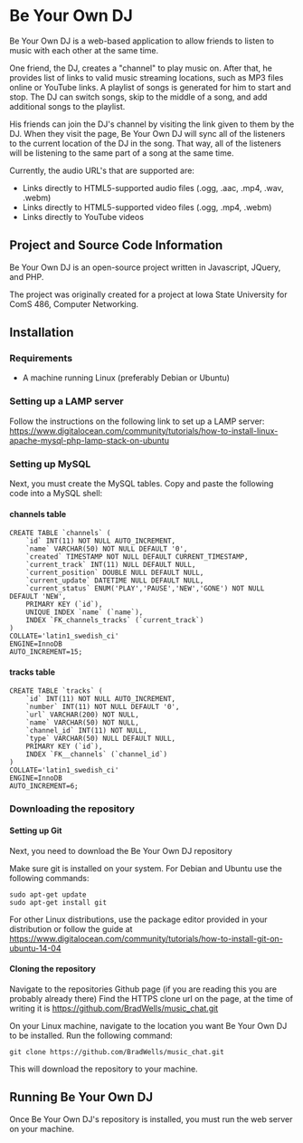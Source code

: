 # Be Your Own DJ
Be Your Own DJ is a web-based application to allow friends to listen to music with each other at the same time.

One friend, the DJ, creates a "channel" to play music on. After that, he provides list of links to valid music streaming locations, such as MP3 files online or YouTube links. A playlist of songs is generated for him to start and stop. The DJ can switch songs, skip to the middle of a song, and add additional songs to the playlist.

His friends can join the DJ's channel by visiting the link given to them by the DJ. When they visit the page, Be Your Own DJ will sync all of the listeners to the current location of the DJ in the song. That way, all of the listeners will be listening to the same part of a song at the same time.

Currently, the audio URL's that are supported are:
 - Links directly to HTML5-supported audio files (.ogg, .aac, .mp4, .wav, .webm)
 - Links directly to HTML5-supported video files (.ogg, .mp4, .webm)
 - Links directly to YouTube videos

## Project and Source Code Information
Be Your Own DJ is an open-source project written in Javascript, JQuery, and PHP.  

The project was originally created for a project at Iowa State University for ComS 486, Computer Networking.

## Installation

### Requirements
 - A machine running Linux (preferably Debian or Ubuntu)

### Setting up a LAMP server
Follow the instructions on the following link to set up a LAMP server:
https://www.digitalocean.com/community/tutorials/how-to-install-linux-apache-mysql-php-lamp-stack-on-ubuntu

### Setting up MySQL
Next, you must create the MySQL tables.  Copy and paste the following code into a MySQL shell:

#### channels table
```mysql
CREATE TABLE `channels` (
	`id` INT(11) NOT NULL AUTO_INCREMENT,
	`name` VARCHAR(50) NOT NULL DEFAULT '0',
	`created` TIMESTAMP NOT NULL DEFAULT CURRENT_TIMESTAMP,
	`current_track` INT(11) NULL DEFAULT NULL,
	`current_position` DOUBLE NULL DEFAULT NULL,
	`current_update` DATETIME NULL DEFAULT NULL,
	`current_status` ENUM('PLAY','PAUSE','NEW','GONE') NOT NULL DEFAULT 'NEW',
	PRIMARY KEY (`id`),
	UNIQUE INDEX `name` (`name`),
	INDEX `FK_channels_tracks` (`current_track`)
)
COLLATE='latin1_swedish_ci'
ENGINE=InnoDB
AUTO_INCREMENT=15;
```

#### tracks table 
```mysql
CREATE TABLE `tracks` (
	`id` INT(11) NOT NULL AUTO_INCREMENT,
	`number` INT(11) NOT NULL DEFAULT '0',
	`url` VARCHAR(200) NOT NULL,
	`name` VARCHAR(50) NOT NULL,
	`channel_id` INT(11) NOT NULL,
	`type` VARCHAR(50) NULL DEFAULT NULL,
	PRIMARY KEY (`id`),
	INDEX `FK__channels` (`channel_id`)
)
COLLATE='latin1_swedish_ci'
ENGINE=InnoDB
AUTO_INCREMENT=6;
```

### Downloading the repository

#### Setting up Git
Next, you need to download the Be Your Own DJ repository

Make sure git is installed on your system.
For Debian and Ubuntu use the following commands:
```
sudo apt-get update
sudo apt-get install git
```
For other Linux distributions, use the package editor provided in your distribution or follow the guide at
https://www.digitalocean.com/community/tutorials/how-to-install-git-on-ubuntu-14-04

#### Cloning the repository
Navigate to the repositories Github page (if you are reading this you are probably already there)
Find the HTTPS clone url on the page, at the time of writing it is https://github.com/BradWells/music_chat.git

On your Linux machine, navigate to the location you want Be Your Own DJ to be installed.
Run the following command:
```
git clone https://github.com/BradWells/music_chat.git
```
This will download the repository to your machine.

## Running Be Your Own DJ
Once Be Your Own DJ's repository is installed, you must run the web server on your machine.